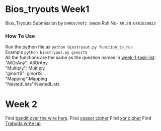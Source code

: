 # Bios_tryouts Week1 
Bios_Tryouts Submission by `DHRUVJYOTI SWAIN`
Roll No- `AM.EN.U4AIE20023`<br />

### How To Use 
Run the python file as `python biostryout.py function_to_run`<br />
Example `python biostryout.py ginortS`<br />
All the functions are the same as the question names in [week-1-task-list](week1/week-1-task-list.md): <br />
    "AllOrAny": AllOrAny <br />
    "Multiply": Multiply <br />
    "ginortS": ginortS <br />
    "Mapping":Mapping <br />
    "NestedLists":NestedLists <br />
# Week 2
   Find [bandit over the wire here](Bandit.md).
   Find [ceasor cipher](ceaser.c)
   Find [xor cipher](xor.c)
   Find [Traboda write up](traboda.md)
